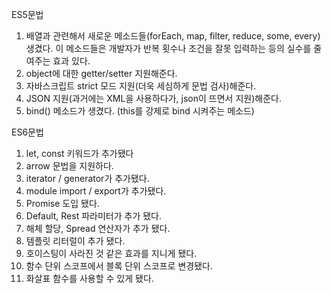 ES5문법

1. 배열과 관련해서 새로운 메소드들(forEach, map, filter, reduce, some, every) 생겼다.
이 메소드들은 개발자가 반복 횟수나 조건을 잘못 입력하는 등의 실수를 줄여주는 효과 있다.
2. object에 대한 getter/setter 지원해준다.
3. 자바스크립트 strict 모드 지원(더욱 세심하게 문법 검사)해준다.
4. JSON 지원(과거에는 XML을 사용하다가, json이 뜨면서 지원)해준다.
5. bind() 메소드가 생겼다. (this를 강제로 bind 시켜주는 메소드)

 

ES6문법


1. let, const 키워드가 추가됐다
2. arrow 문법을 지원하다.
3. iterator / generator가 추가됐다.
4. module import / export가 추가됐다.
5. Promise 도입 됐다.
6. Default, Rest 파라미터가 추가 됐다.
7. 해체 할당, Spread 연산자가 추가 됐다.
8. 템플릿 리터럴이 추가 됐다.
9. 호이스팅이 사라진 것 같은 효과를 지니게 됐다.
10. 함수 단위 스코프에서 블록 단위 스코프로 변경됐다.
11. 화살표 함수를 사용할 수 있게 됐다.
